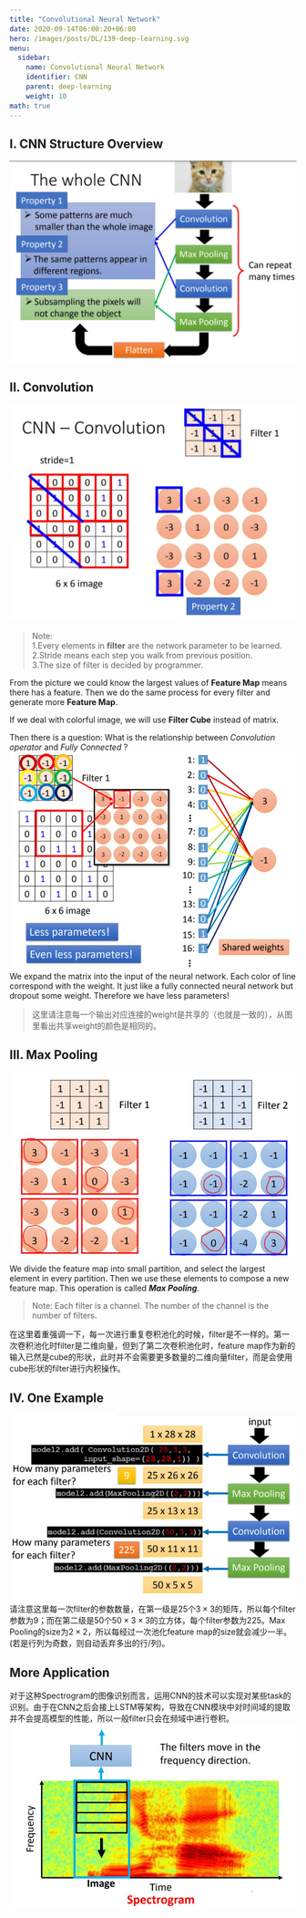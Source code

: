 ```yaml
---
title: "Convolutional Neural Network"
date: 2020-09-14T06:00:20+06:00
hero: /images/posts/DL/139-deep-learning.svg
menu:
  sidebar:
    name: Convolutional Neural Network
    identifier: CNN
    parent: deep-learning
    weight: 10
math: true
---
```


## I. CNN Structure Overview
![](/images/posts/DL/CNNS.JPG)

## II. Convolution
![](/images/posts/DL/con1.JPG)
> Note: <br>
1.Every elements in **filter** are the network parameter to be learned. <br>
2.Stride means each step you walk from previous position. <br>
3.The size of filter is decided by programmer.

From the picture we could know the largest values of **Feature Map** means there has a feature. Then we do the same process for every filter and generate more **Feature Map**.

If we deal with colorful image, we will use **Filter Cube** instead of matrix.

Then there is a question: What is the relationship between *Convolution operator* and *Fully Connected* ?
![](/images/posts/DL/con2.JPG)
We expand the matrix into the input of the neural network. Each color of line correspond with the weight. It just like a fully connected neural network but dropout some weight. Therefore we have less parameters!
> 这里请注意每一个输出对应连接的weight是共享的（也就是一致的），从图里看出共享weight的颜色是相同的。

## III. Max Pooling
![](/images/posts/DL/maxpool.JPG)
We divide the feature map into small partition, and select the largest element in every partition. Then we use these elements to compose a new feature map. This operation is called ***Max Pooling***. 
> Note: Each filter is a channel. The number of the channel is the number of filters.

在这里着重强调一下，每一次进行重复卷积池化的时候，filter是不一样的。第一次卷积池化时filter是二维向量，但到了第二次卷积池化时，feature map作为新的输入已然是cube的形状，此时并不会需要更多数量的二维向量filter，而是会使用cube形状的filter进行内积操作。

## IV. One Example
![](/images/posts/DL/keras.JPG)
请注意这里每一次filter的参数数量，在第一级是25个$3\times3$的矩阵，所以每个filter参数为9；而在第二级是50个$50\times3\times3$的立方体，每个filter参数为225。Max Pooling的size为$2\times2$，所以每经过一次池化feature map的size就会减少一半。(若是行列为奇数，则自动丢弃多出的行/列)。

## More Application
对于这种Spectrogram的图像识别而言，运用CNN的技术可以实现对某些task的识别。由于在CNN之后会接上LSTM等架构，导致在CNN模块中对时间域的提取并不会提高模型的性能，所以一般filter只会在频域中进行卷积。
![](/images/posts/DL/speech.JPG)
